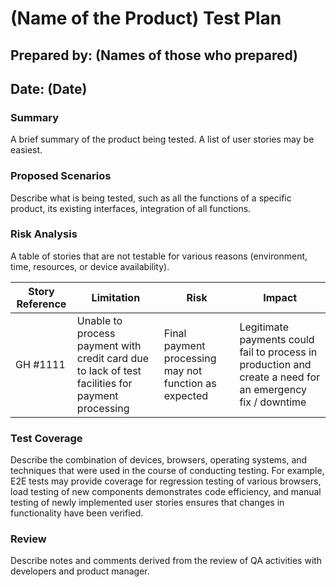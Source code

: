 # (Name of the Product) Test Plan

## Prepared by: (Names of those who prepared)

## Date: (Date)

### Summary
 A brief summary of the product being tested. A list of user stories may be easiest.

### Proposed Scenarios
Describe what is being tested, such as all the functions of a specific product, its existing interfaces, integration of all functions.

### Risk Analysis
A table of stories that are not testable for various reasons (environment, time, resources, or device availability).

| Story Reference | Limitation | Risk | Impact |  
| --- | --- | --- | --- |  
| GH #1111 | Unable to process payment with credit card due to lack of test facilities for payment processing | Final payment processing may not function as expected | Legitimate payments could fail to process in production and create a need for an emergency fix / downtime |

### Test Coverage
Describe the combination of devices, browsers, operating systems, and techniques that were used in the course of conducting testing.  For example, E2E tests may provide coverage for regression testing of various browsers, load testing of new components demonstrates code efficiency, and manual testing of newly implemented user stories ensures that changes in functionality have been verified.

### Review
Describe notes and comments derived from the review of QA activities with developers and product manager.
